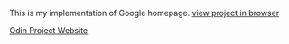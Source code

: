 This is my implementation of Google homepage.
[view project in browser](https://hanny21.github.io/google_homepage/)

[Odin Project Website](https://www.theodinproject.com/courses/web-development-101/lessons/html-css)
